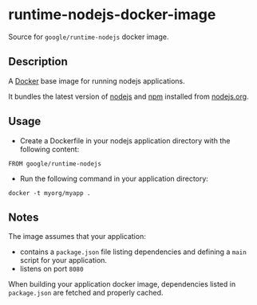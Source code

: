 runtime-nodejs-docker-image
===========================

Source for `google/runtime-nodejs` docker image.

## Description

A [Docker](https://docker.io) base image for running nodejs applications.

It bundles the latest version of [nodejs](https://nodejs.org) and [npm](https://npmjs.org) installed from [nodejs.org](http://nodejs.org/download/).

## Usage

- Create a Dockerfile in your nodejs application directory with the following content:
```
FROM google/runtime-nodejs
```
- Run the following command in your application directory:
```
docker -t myorg/myapp .
```

## Notes

The image assumes that your application:
- contains a `package.json` file listing dependencies and defining a `main` script for your application.
- listens on port `8080`

When building your application docker image, dependencies listed in `package.json` are fetched and properly cached.
